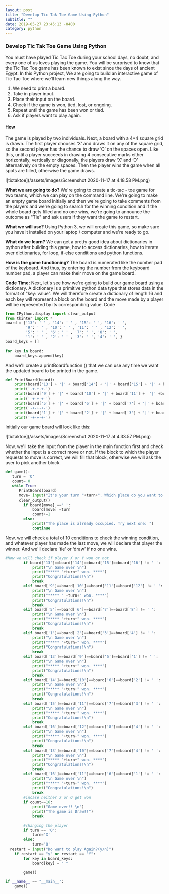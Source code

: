 ```yaml
---
layout: post
title: "Develop Tic Tak Toe Game Using Python"
subtitle: ""
date: 2019-05-27 23:45:13 -0400
category: python
---
```


### Develop Tic Tak Toe Game Using Python

You must have played Tic Tac Toe during your school days, no doubt, and every one of us loves playing the game. You will be surprised to know that the Tic Tac Toe game has been known to exist since the days of ancient Egypt.
In this Python project, We are going to build an interactive game of Tic Tac Toe where we’ll learn new things along the way.

1. We need to print a board.
2. Take in player input.
3. Place their input on the board.
4. Check if the game is won, tied, lost, or ongoing.
5. Repeat until the game has been won or tied.
6. Ask if players want to play again.

#### How 

The game is played by two individuals. Next, a board with a 4*4 square grid is drawn. The first player chooses ‘X’ and draws it on any of the square grid, so the second player has the chance to draw ‘O’ on the spaces open. Like this, until a player succeeds in drawing 4 consecutive marks either horizontally, vertically or diagonally, the players draw ‘X’ and ‘O’ alternatively on the empty spaces. Then the player wins the game when all spots are filled, otherwise the game draws.

![tictaktoe](/assets/images/Screenshot 2020-11-17 at 4.18.58 PM.png) 

**What we are going to do?**
We're going to create a tic-tac - toe game for two teams, which we can play on the command line. We're going to make an empty game board initially and then we're going to take comments from the players and we're going to search for the winning condition and if the whole board gets filled and no one wins, we're going to announce the outcome as "Tie" and ask users if they want the game to restart.

**What we will use?**
Using Python 3, we will create this game, so make sure you have it installed on your laptop / computer and we're ready to go.

**What do we learn?**
We can get a pretty good idea about dictionaries in python after building this game, how to access dictionaries, how to iterate over dictionaries, for loop, if-else conditions and python functions.

**How is the game functioning?**
The board is numerated like the number pad of the keyboard. And thus, by entering the number from the keyboard number pad, a player can make their move on the game board.

**Code Time:**
Next, let's see how we're going to build our game board using a dictionary. A dictionary is a primitive python data type that stores data in the format of "key: value". We will therefore create a dictionary of length 16 and each key will represent a block on the board and the move made by a player will be represented by its corresponding value.
Code 

```python
from IPython.display import clear_output
from tkinter import *
board = {'13': ' ' , '14': ' ' , '15': ' ', '16': ' ',
         '9': ' ' , '10': ' ' , '11': ' ' , '12': ' ',
         '5': ' ' , '6': ' ' , '7': ' ', '8': ' ',
         '1': ' ' , '2': ' ' , '3': ' ', '4': ' ', }
board_keys = []

for key in board:
    board_keys.append(key)
```
And we'll create a printBoardfunction () that we can use any time we want the updated board to be printed in the game.

```python
def PrintBoard(board):
    print(board['13'] + '|' + board['14'] + '|' + board['15'] + '|' + board['16'] )
    print('-+-+-+-')
    print(board['9'] + '|' + board['10'] + '|' + board['11'] +  '|' +board['12'] )
    print('-+-+-+-')
    print(board['5'] + '|' + board['6'] + '|' + board['7'] + '|' + board['8'] )
    print('-+-+-+-')
    print(board['1'] + '|' + board['2'] + '|' + board['3'] + '|' + board['4'] )
    print('-+-+-+-')
```
Initially our game board will look like this:

![tictaktoe](/assets/images/Screenshot 2020-11-17 at 4.33.57 PM.png)  


Now, we'll take the input from the player in the main function first and check whether the input is a correct move or not. If the block to which the player requests to move is correct, we will fill that block, otherwise we will ask the user to pick another block.

```python
def game():
   turn = 'O'
   count= 0
   while True:
      PrintBoard(board)
      move= input("It's your turn "+turn+". Which place do you want to move?")
      clear_output()
        if board[move] ==' ':
            board[move] =turn
            count+=1
        else:
            print("The place is already occupied. Try next one: ")
            continue
```

Now, we will check a total of 10 conditions to check the winning condition, and whatever player has made the last move, we will declare that player the winner. And we'll declare 'tie' or ‘draw’ if no one wins.

```python
#Now we will check if player X or Y won or not
        if board['13']==board['14']==board['15']==board['16'] != ' ':
            print("\n Game over \n")
            print("***** "+turn+" won. ****")
            print("Congratulations!\n")
            break
        elif board['9']==board['10']==board['11']==board['12'] != ' ':
            print("\n Game over \n")
            print("***** " +turn+" won. ****")
            print("Congratulations!\n")
            break
        elif board['5']==board['6']==board['7']==board['8'] != ' ':
            print("\n Game over \n")
            print("***** "+turn+" won. ****")
            print("Congratulations!\n")
            break
        elif board['1']==board['2']==board['3']==board['4'] != ' ':
            print("\n Game over \n")
            print("***** "+turn+" won. ****")
            print("Congratulations!\n")
            break
        elif board['13']==board['9']==board['5']==board['1'] != ' ':
            print("\n Game over \n")
            print("***** "+turn+" won. ****")
            print("Congratulations!\n")
            break
        elif board['14']==board['10']==board['6']==board['2'] != ' ':
            print("\n Game over \n")
            print("***** "+turn+" won. ****")
            print("Congratulations!\n")
            break
        elif board['15']==board['11']==board['7']==board['3'] != ' ':
            print("\n Game over \n")
            print("***** "+turn+" won. ****")
            print("Congratulations!\n")
            break
        elif board['16']==board['12']==board['8']==board['4'] != ' ':
            print("\n Game over \n")
            print("***** "+turn+" won. ****")
            print("Congratulations!\n")
            break
        elif board['13']==board['10']==board['7']==board['4'] != ' ':
            print("\n Game over \n")
            print("***** "+turn+" won. ****")
            print("Congratulations!\n")
            break
        elif board['16']==board['11']==board['6']==board['1'] != ' ':
            print("\n Game over \n")
            print("***** "+turn+" won. ****")
            print("Congratulations!\n")
            break
        #incase neither X or O get won
        if count==16:
            print("Game over!! \n")
            print("The game is Draw!!")
            break
            
        #changing the player
        if turn == 'O':
            turn='X'
        else:
            turn='O'
  restart = input("Do want to play Again?(y/n)")
    if restart == "y" or restart == "Y":  
        for key in board_keys:
            board[key] = " "
            
        game()

if __name__ == "__main__":
    game()

```